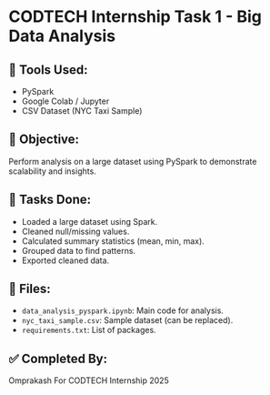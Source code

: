 # CODTECH Internship Task 1 - Big Data Analysis

## 🔧 Tools Used:
- PySpark
- Google Colab / Jupyter
- CSV Dataset (NYC Taxi Sample)

## 📌 Objective:
Perform analysis on a large dataset using PySpark to demonstrate scalability and insights.

## 📝 Tasks Done:
- Loaded a large dataset using Spark.
- Cleaned null/missing values.
- Calculated summary statistics (mean, min, max).
- Grouped data to find patterns.
- Exported cleaned data.

## 📁 Files:
- `data_analysis_pyspark.ipynb`: Main code for analysis.
- `nyc_taxi_sample.csv`: Sample dataset (can be replaced).
- `requirements.txt`: List of packages.

## ✅ Completed By:
Omprakash 
For CODTECH Internship 2025
